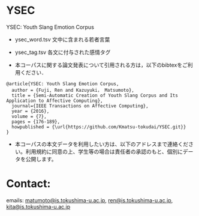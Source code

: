 # YSEC
YSEC: Youth Slang Emotion Corpus

- ysec_word.tsv
  文中に含まれる若者言葉
  
- ysec_tag.tsv
  各文に付与された感情タグ
  
  
- 本コーパスに関する論文発表について引用される方は，以下のbibtexをご利用ください．

```
@article{YSEC: Youth Slang Emotion Corpus,
  author = {Fuji, Ren and Kazuyuki， Matsumoto},
  title = {Semi-Automatic Creation of Youth Slang Corpus and Its Application to Affective Computing},
  journal={IEEE Transactions on Affective Computing},
  year = {2016},
  volume = {7},
  pages = {176-189},
  howpublished = {\url{https://github.com/Kmatsu-tokudai/YSEC.git}}
}
```

- 本コーパスの本文データを利用したい方は、以下のアドレスまで連絡ください。利用規約に同意の上、学生等の場合は責任者の承認のもと、個別にデータを公開します。

# Contact:
emails: matumoto@is.tokushima-u.ac.jp, ren@is.tokushima-u.ac.jp, kita@is.tokushima-u.ac.jp
